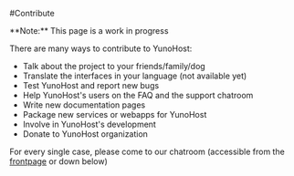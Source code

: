 #Contribute

<div class="alert alert-danger">**Note:** This page is a work in progress</div>

There are many ways to contribute to YunoHost:

* Talk about the project to your friends/family/dog
* Translate the interfaces in your language (not available yet)
* Test YunoHost and report new bugs
* Help YunoHost's users on the FAQ and the support chatroom
* Write new documentation pages
* Package new services or webapps for YunoHost
* Involve in YunoHost's development
* Donate to YunoHost organization

For every single case, please come to our chatroom (accessible from the [frontpage](/) or down below)
